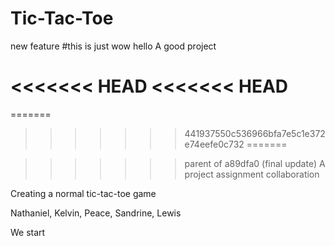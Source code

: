 # Tic-Tac-Toe

new feature
#this is just wow
hello A good project

<<<<<<< HEAD
<<<<<<< HEAD
=======
=======

>>>>>>> 441937550c536966bfa7e5c1e372e74eefe0c732
=======

>>>>>>> parent of a89dfa0 (final update)
A project assignment collaboration

Creating a normal tic-tac-toe game

Nathaniel, Kelvin, Peace, Sandrine, Lewis

We start


